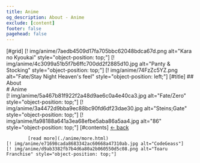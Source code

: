 ```yaml
---
title: Anime
og_description: About - Anime
exclude: [content]
footer: false
pagehead: false
---
```


[#grid]
    [! img/anime/7aedb4509d17fa705bbc62048bdca67d.png alt="Kara no Kyoukai" style="object-position: top;"]
    [! img/anime/4c3099a51b5f7b6ffc700dd2f2885d10.jpg alt="Panty & Stocking" style="object-position: top;"] 
    [! img/anime/74FzZc5YZ.png alt="Fate/Stay Night Heaven's feel" style="object-position: left;"]
    [#title]
            ## About  
            # Anime  
    [! img/anime/5a467b81f922f2a48d9ae6c0a4e40ca3.jpg alt="Fate/Zero" style="object-position: top;"]
    [! img/anime/3a4472d9bba9ec88bc90fd6df23dae30.jpg alt="Steins;Gate" style="object-position: top;"]
    [! img/anime/fa98188a641a3ea68efbe5aba86a5aa4.jpg alt="86" style="object-position: top;"]
    [#contents]
            [<- back](/about/)

            [read more](./anime/more.html)
    [! img/anime/e71698cada8683342ac60668a47310ab.jpg alt="CodeGeass"]
    [! img/anime/d9ab3382fb7b4d6a80a2b060550d5c08.png alt="Toaru Franchise" style="object-position: top;"]
